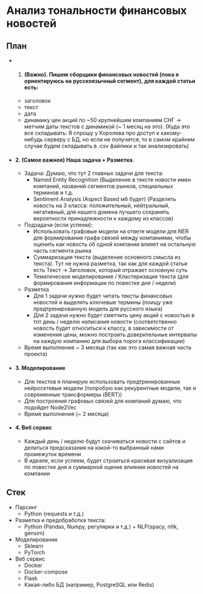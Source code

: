 # Анализ тональности финансовых новостей

## План 
- 1. #### (Важно). Пишем сборщики финансовых новостей (пока я ориентируюсь на русскоязычный сегмент), для каждой статьи есть:
  - заголовок
  - текст
  - дата 
  - динамику цен акций по ~50 крупнейшим компаниям СНГ -> метчим даты текстов с динамикой (~ 1 месяц на это). 
  (Куда это все складывать: Я спрошу у Королева про доступ к какому-нибудь серверу с БД, но если не получится, то в самом крайнем случае будем складывать в .csv    файлики и так анализировать)

- #### 2. (Самое важное) Наша задача + Разметка.
  - Задача: Думаю, что тут 2 главных задачи для текста: 
    - Named Entity Recognition (Выделение в тексте новости имен компаний, названий сегментов рынков, специальных терминов и т.д.
    - Sentiment Analysis (Aspect Based мб будет) (Разделять новость на 3 класса: положительный, нейтральный, негативный, для нашего домена лучшего сохранять   вероятности принадлежности к каждому из классов)
  - Подзадачи (если успеем):
    - Использовать графовые модели на ответе модели для NER для формирования графа связей между компаниями, чтобы оценить как новость об одной компании влияет на остальную часть сегмента рынка
    - Суммаризация текста (выделение основного смысла из текста). Тут не нужна разметка, так как для каждой статьи есть Текст -> Заголовок, который отражает основную суть
    - Тематическое моделирование / Кластеризация текста (для формирования информации по повестке дня / недели)
  - Разметка
    - Для 1 задачи нужно будет читать тексты финансовых новостей и выделять ключевые термины (поищу уже предтренированную модель для русского языка)
    - Для 2 задачи нужно будет сметчить цену акций с новостью в тот день / неделю написания новости (соответственно новость будет относиться к классу, в зависимости от изменения цены, можно построить доверительные интервалы на каждую компанию для выбора порога классификации)
  - Время выполнения ~ 3 месяца (так как это самая важная часть проекта)
  
- #### 3. Моделирование
  - Для текстов я планирую использовать предтренированные нейросетевые модели (попробую как рекурентные модели, так и современные трансформеры (BERT))
  - Для построения графовых связей для компаний думаю, что подойдет Node2Vec
  - Время выполнения (~ 2 месяца)
  
- #### 4. Веб сервис
  - Каждый день / неделю будут скачиваться новости с сайтов и делаться предсказания на какой-то выбранный нами промежуток времени
  - В идеале, если успеем, будет строиться красивая визуализация по повестке дня и суммарной оценке влияния новостей на компании
  
## Стек

- Парсинг
  - Python (requests и т.д.)
- Разметка и предобработка текста:
  - Python (Pandas, Numpy, регулярки и т.д.) + NLP(spacy, nltk, gensim)
- Моделирование
  - Sklearn
  - PyTorch
- Веб сервис
  - Docker
  - Docker-compose
  - Flask
  - Какая-либо БД (например, PostgreSQL или Redis)
